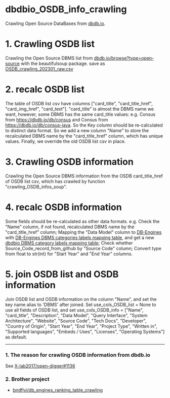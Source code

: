 # dbdbio_OSDB_info_crawling
Crawling Open Source DataBases from [dbdb.io](https://www.dbdb.io).

# 1. Crawling OSDB list
Crawling the Open Source DBMS list from [dbdb.io/browse?type=open-source](https://www.dbdb.io/browse?type=open-source) with the beautifulsoup package.
save as [OSDB_crawling_202301_raw.csv](./data/dbdbio_OSDB_list/OSDB_crawling_202301_raw.csv)

# 2. recalc OSDB list
The table of OSDB list csv have columns ["card_title", "card_title_href", "card_img_href", "card_text"]. 
"card_title" is almost the DBMS name we want, however, some DBMS has the same card_title values: 
e.g. Consus from https://dbdb.io/db/consus and Consus from https://dbdb.io/db/consus-java. So the Key column should be re-calculated to distinct data format.
So we add a new column "Name" to store the recalculated DBMS name by the "card_title_href" column, which has unique values.
Finally, we override the old OSDB list csv in place.

# 3. Crawling OSDB information
Crawling the Open Source DBMS information from the OSDB card_title_href of OSDB list csv, which has crawled by function "crawling_OSDB_infos_soup".

# 4. recalc OSDB information
Some fields should be re-calculated as other data formats. 
e.g. Check the "Name" column, if not found, recalculated DBMS name by the "card_title_href" column; 
Mapping the "Data Model" column to [DB-Engines](https://db-engines.com/en/ranking) with [DB-Engines DBMS categories labels mapping table](https://github.com/birdflyi/db_engines_ranking_table_crawling/blob/main/data/existing_tagging_info/category_labels.csv), 
and get a new [dbdbio DBMS category labels mapping table](./data/existing_tagging_info/category_labels_mapping_table.csv); 
Check whether Source_Code_record_from_github by "Source Code" column; 
Convert type from float to str(int) for "Start Year" and "End Year" columns.

# 5. join OSDB list and OSDB information
Join OSDB list and OSDB information on the column "Name", and set the key name alias to 'DBMS' after joined.
Set use_cols_OSDB_list = None to use all fields of OSDB list, and set
use_cols_OSDB_info = ["Name", "card_title", "Description", "Data Model", "Query Interface", "System Architecture", "Website",
                      "Source Code", "Tech Docs", "Developer", "Country of Origin", "Start Year", "End Year",
                      "Project Type", "Written in", "Supported languages", "Embeds / Uses", "Licenses",
                      "Operating Systems"] as default.

---
### 1. The reason for crawling OSDB information from dbdb.io
See [X-lab2017/open-digger#1136](https://github.com/X-lab2017/open-digger/issues/1136)

### 2. Brother project
- [birdflyi/db_engines_ranking_table_crawling](https://github.com/birdflyi/db_engines_ranking_table_crawling)
